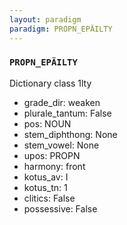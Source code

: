 ```yaml
---
layout: paradigm
paradigm: PROPN_EPÄILTY
---
```

### ` PROPN_EPÄILTY `

Dictionary class 1lty
* grade_dir: weaken
* plurale_tantum: False
* pos: NOUN
* stem_diphthong: None
* stem_vowel: None
* upos: PROPN
* harmony: front
* kotus_av: I
* kotus_tn: 1
* clitics: False
* possessive: False
